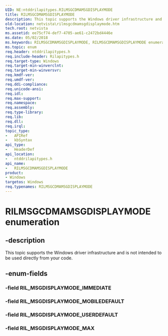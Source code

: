 ```yaml
---
UID: NE:ntddrilapitypes.RILMSGCDMAMSGDISPLAYMODE
title: RILMSGCDMAMSGDISPLAYMODE
description: This topic supports the Windows driver infrastructure and is not intended to be used directly from your code.
old-location: netvista\rilmsgcdmamsgdisplaymode.htm
tech.root: netvista
ms.assetid: ee75cf74-def7-4705-ae61-c2472bd4446e
ms.date: 05/02/2018
ms.keywords: RILMSGCDMAMSGDISPLAYMODE, RILMSGCDMAMSGDISPLAYMODE enumeration [Network Drivers Starting with Windows Vista], RIL_MSGDISPLAYMODE_MAX, RIL_MSGDISPLAYMODE_MOBILEDEFAULT, RIL_MSGDISPLAYMODE_USERDEFAULT, netvista.rilmsgcdmamsgdisplaymode, ntddrilapitypes/RILMSGCDMAMSGDISPLAYMODE, ntddrilapitypes/RIL_MSGDISPLAYMODE_MAX, ntddrilapitypes/RIL_MSGDISPLAYMODE_MOBILEDEFAULT, ntddrilapitypes/RIL_MSGDISPLAYMODE_USERDEFAULT
ms.topic: enum
req.header: ntddrilapitypes.h
req.include-header: Rilapitypes.h
req.target-type: Windows
req.target-min-winverclnt: 
req.target-min-winversvr: 
req.kmdf-ver: 
req.umdf-ver: 
req.ddi-compliance: 
req.unicode-ansi: 
req.idl: 
req.max-support: 
req.namespace: 
req.assembly: 
req.type-library: 
req.lib: 
req.dll: 
req.irql: 
topic_type:
-	APIRef
-	kbSyntax
api_type:
-	HeaderDef
api_location:
-	ntddrilapitypes.h
api_name:
-	RILMSGCDMAMSGDISPLAYMODE
product:
- Windows
targetos: Windows
req.typenames: RILMSGCDMAMSGDISPLAYMODE
---
```


# RILMSGCDMAMSGDISPLAYMODE enumeration


## -description


This topic supports the Windows driver infrastructure and is not intended to be used directly from your code.


## -enum-fields




### -field RIL_MSGDISPLAYMODE_IMMEDIATE


### -field RIL_MSGDISPLAYMODE_MOBILEDEFAULT


### -field RIL_MSGDISPLAYMODE_USERDEFAULT


### -field RIL_MSGDISPLAYMODE_MAX

